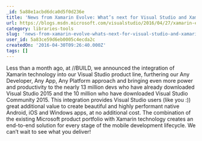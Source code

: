 ```yaml
---
_id: 5a88e1acbd6dca0d5f0d236e
title: 'News from Xamarin Evolve: What’s next for Visual Studio and Xamarin'
url: https://blogs.msdn.microsoft.com/visualstudio/2016/04/27/xamarin-evolve-whats-next-for-visual-studio-and-xamarin/#
category: libraries-tools
slug: 'news-from-xamarin-evolve-whats-next-for-visual-studio-and-xamarin'
user_id: 5a83ce59d6eb0005c4ecda2c
createdOn: '2016-04-30T09:26:40.000Z'
tags: []
---
```


Less than a month ago, at //BUILD, we announced the integration of Xamarin technology into our Visual Studio product line, furthering our Any Developer, Any App, Any Platform approach and bringing even more power and productivity to the nearly 13 million devs who have already downloaded Visual Studio 2015 and the 10 million who have downloaded Visual Studio Community 2015. This integration provides Visual Studio users (like you :)) great additional value to create beautiful and highly performant native Android, iOS and Windows apps, at no additional cost. The combination of the existing Microsoft product portfolio with Xamarin technology creates an end-to-end solution for every stage of the mobile development lifecycle. We can’t wait to see what you deliver!
